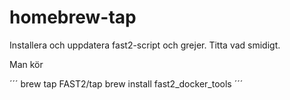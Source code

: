 # homebrew-tap

Installera och uppdatera fast2-script och grejer. Titta vad smidigt.

Man kör

´´´
brew tap FAST2/tap
brew install fast2_docker_tools
´´´

